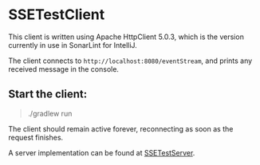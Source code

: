 # SSETestClient

This client is written using Apache HttpClient 5.0.3, which is the version currently in use in SonarLint for IntelliJ.

The client connects to `http://localhost:8080/eventStream`, and prints any received message in the console.

## Start the client:

> ./gradlew run

The client should remain active forever, reconnecting as soon as the request finishes.

A server implementation can be found at [SSETestServer](https://github.com/damien-urruty-sonarsource/SSETestServer).
